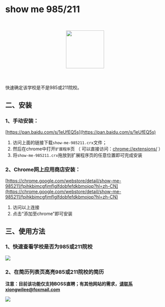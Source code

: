 # show me 985/211

<center style="margin: 50px">
<img src="http://img003.qufenqi.com/products/99/d2/99d2635a89e4164ba759f82cd6cb7533.png" width="120px">
</center>

快速确定该学校是不是985或211院校。

## 二、安装

### 1、手动安装：

[https://pan.baidu.com/s/1eUfEQ5s](https://pan.baidu.com/s/1eUfEQ5s)

1. 访问上面的链接下载`show-me-985211.crx`文件；
2. 然后在chrome中打开`扩展程序`页 （ 可以直接访问：[chrome://extensions/](chrome://extensions/) ）
3. 将`show-me-985211.crx`拖放到扩展程序页的任意位置即可完成安装

### 2、Chrome网上应用商店安装：

[https://chrome.google.com/webstore/detail/show-me-985211/fpihkbimcgfjmflglfdobfefdkbmojop?hl=zh-CN](https://chrome.google.com/webstore/detail/show-me-985211/fpihkbimcgfjmflglfdobfefdkbmojop?hl=zh-CN)

1. 访问以上连接
2. 点击“添加至chrome”即可安装

## 三、使用方法

### 1、快速查看学校是否为985或211院校

![](http://img003.qufenqi.com/products/d8/42/d84292653e7e0b239eb8e0521e253858.gif)

### 2、在简历列表页高亮985或211院校的简历

**注意：目前该功能仅支持BOSS直聘；有其他网站的需求，请联系xiongwilee@foxmail.com**

![](http://img003.qufenqi.com/products/d1/52/d1529f5c5a4f82df6c31b651123e6d25.gif)